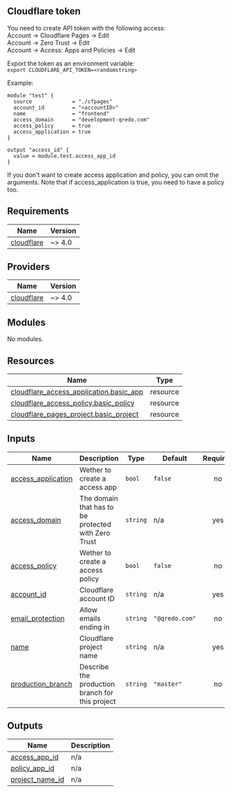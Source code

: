 ## Cloudflare token
You need to create API token with the following access:<br>
Account -> Cloudflare Pages -> Edit<br>
Account -> Zero Trust -> Edit<br>
Account -> Access: Apps and Policies -> Edit<br>

Export the token as an environment  variable: <br>
`export CLOUDFLARE_API_TOKEN=<randomstring>`

Example:

```
module "test" {
  source             = "./cfpages"
  account_id         = "<accountID>"
  name               = "frontend"
  access_domain      = "development-qredo.com"
  access_policy      = true
  access_application = true
}

output "access_id" {
  value = module.test.access_app_id
}
```
If you don't want to create access application and policy, you can omit the arguments.
Note that if access_application is true, you need to have a policy too.

## Requirements

| Name | Version |
|------|---------|
| <a name="requirement_cloudflare"></a> [cloudflare](#requirement\_cloudflare) | ~> 4.0 |

## Providers

| Name | Version |
|------|---------|
| <a name="provider_cloudflare"></a> [cloudflare](#provider\_cloudflare) | ~> 4.0 |

## Modules

No modules.

## Resources

| Name | Type |
|------|------|
| [cloudflare_access_application.basic_app](https://registry.terraform.io/providers/cloudflare/cloudflare/latest/docs/resources/access_application) | resource |
| [cloudflare_access_policy.basic_policy](https://registry.terraform.io/providers/cloudflare/cloudflare/latest/docs/resources/access_policy) | resource |
| [cloudflare_pages_project.basic_project](https://registry.terraform.io/providers/cloudflare/cloudflare/latest/docs/resources/pages_project) | resource |

## Inputs

| Name | Description | Type | Default | Required |
|------|-------------|------|---------|:--------:|
| <a name="input_access_application"></a> [access\_application](#input\_access\_application) | Wether to create a access app | `bool` | `false` | no |
| <a name="input_access_domain"></a> [access\_domain](#input\_access\_domain) | The domain that has to be protected with Zero Trust | `string` | n/a | yes |
| <a name="input_access_policy"></a> [access\_policy](#input\_access\_policy) | Wether to create a access policy | `bool` | `false` | no |
| <a name="input_account_id"></a> [account\_id](#input\_account\_id) | Cloudflare account ID | `string` | n/a | yes |
| <a name="input_email_protection"></a> [email\_protection](#input\_email\_protection) | Allow emails ending in | `string` | `"@qredo.com"` | no |
| <a name="input_name"></a> [name](#input\_name) | Cloudflare project name | `string` | n/a | yes |
| <a name="input_production_branch"></a> [production\_branch](#input\_production\_branch) | Describe the production branch for this project | `string` | `"master"` | no |

## Outputs

| Name | Description |
|------|-------------|
| <a name="output_access_app_id"></a> [access\_app\_id](#output\_access\_app\_id) | n/a |
| <a name="output_policy_app_id"></a> [policy\_app\_id](#output\_policy\_app\_id) | n/a |
| <a name="output_project_name_id"></a> [project\_name\_id](#output\_project\_name\_id) | n/a |